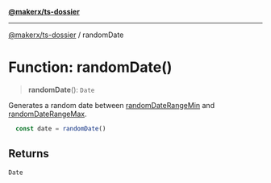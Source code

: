 [**@makerx/ts-dossier**](/docs/README.md)

***

[@makerx/ts-dossier](/docs/README.md) / randomDate

# Function: randomDate()

> **randomDate**(): `Date`

Generates a random date between [randomDateRangeMin](/docs/variables/randomDateRangeMin.md) and [randomDateRangeMax](/docs/variables/randomDateRangeMax.md).

```typescript
  const date = randomDate()
```

## Returns

`Date`
